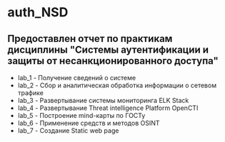 # auth_NSD
## Предоставлен отчет по практикам дисциплины "Системы аутентификации и защиты от несанкционированного доступа"

* lab_1 - Получение сведений о системе
* lab_2 - Сбор и аналитическая обработка информации о сетевом
трафике
* lab_3 - Развертывание системы мониторинга ELK Stack
* lab_4 - Развертывание Threat intelligence Platform OpenCTI
* lab_5 - Построение mind-карты по ГОСТу
* lab_6 - Применение средств и методов OSINT
* lab_7 - Создание Static web page